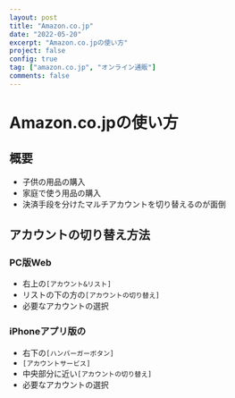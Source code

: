 ```yaml
---
layout: post
title: "Amazon.co.jp"
date: "2022-05-20"
excerpt: "Amazon.co.jpの使い方"
project: false
config: true
tag: ["amazon.co.jp", "オンライン通販"]
comments: false
---
```


# Amazon.co.jpの使い方

## 概要
 - 子供の用品の購入
 - 家庭で使う用品の購入
 - 決済手段を分けたマルチアカウントを切り替えるのが面倒

## アカウントの切り替え方法

### PC版Web
 - 右上の`[アカウント&リスト]`
 - リストの下の方の`[アカウントの切り替え]`
 - 必要なアカウントの選択

### iPhoneアプリ版の
 - 右下の`[ハンバーガーボタン]`
 - `[アカウントサービス]`
 - 中央部分に近い`[アカウントの切り替え]`
 - 必要なアカウントの選択
